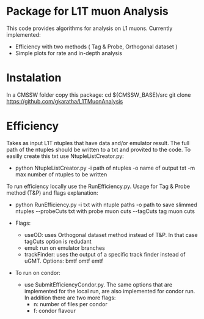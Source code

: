 # Package for L1T muon Analysis

This code provides algorithms for analysis on L1 muons. Currently implemented:
  - Efficiency with two methods ( Tag & Probe, Orthogonal dataset )
  - Simple plots for rate and in-depth analysis
  
  
  
# Instalation
In a CMSSW folder copy this package:
cd ${CMSSW_BASE}/src
git clone https://github.com/gkaratha/L1TMuonAnalysis


# Efficiency
Takes as input L1T ntuples that have data and/or emulator result. The full path of the ntuples should be written to a txt and provited to the code. To easilly create this txt use NtupleListCreator.py:
  - python NtupleListCreator.py -i path of ntuples -o name of output txt -m max number of ntuples to be written
  
To run efficiency locally use the RunEfficiency.py. Usage for Tag & Probe method (T&P) and flags explanation:
  - python RunEfficiency.py -i txt with ntuple paths -o path to save slimmed ntuples --probeCuts txt with probe muon cuts --tagCuts tag muon cuts
  - Flags:
    - useOD: uses Orthogonal dataset method instead of T&P. In that case tagCuts option is redudant
    - emul: run on emulator branches
    - trackFinder: uses the output of a specific track finder instead of uGMT. Options: bmtf omtf emtf
  
  - To run on condor:
    - use SubmitEfficiencyCondor.py. The same options that are implemented for the local run, are also implemented for condor run. In addition there are two more flags:
      - n: number of files per condor 
      - f: condor flavour 


